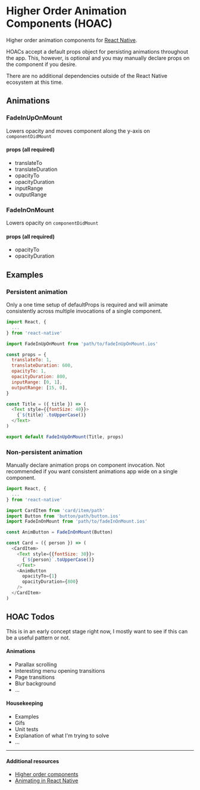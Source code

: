 # Higher Order Animation Components (HOAC)
Higher order animation components for [React Native](https://github.com/facebook/react-native).

HOACs accept a default props object for persisting animations throughout the app. This, however, is optional and you may manually declare props on the component if you desire.

There are no additional dependencies outside of the React Native ecosystem at this time.

## Animations

### FadeInUpOnMount
Lowers opacity and moves component along the y-axis on `componentDidMount`

#### props (all required)
* translateTo
* translateDuration
* opacityTo
* opacityDuration
* inputRange
* outputRange

### FadeInOnMount
Lowers opacity on `componentDidMount`

#### props (all required)
* opacityTo
* opacityDuration

## Examples

### Persistent animation
Only a one time setup of defaultProps is required and will animate consistently across multiple invocations of a single component.

```javascript
import React, {
  ...
} from 'react-native'

import FadeInUpOnMount from 'path/to/fadeInUpOnMount.ios'

const props = {
  translateTo: 1,
  translateDuration: 600,
  opacityTo: 1,
  opacityDuration: 800,
  inputRange: [0, 1],
  outputRange: [15, 0],
}

const Title = ({ title }) => (
  <Text style={{fontSize: 40}}>
    {`${title}`.toUpperCase()}
  </Text>
)

export default FadeInUpOnMount(Title, props)
```

### Non-persistent animation
Manually declare animation props on component invocation. Not recommended if you want consistent animations app wide on a single component.

```javascript
import React, {
  ...
} from 'react-native'

import CardItem from 'card/item/path'
import Button from 'button/path/button.ios'
import FadeInOnMount from 'path/to/fadeInOnMount.ios'

const AnimButton = FadeInOnMount(Button)

const Card = ({ person }) => (
  <CardItem>
    <Text style={{fontSize: 30}}>
      {`${person}`.toUpperCase()}
    </Text>
    <AnimButton
      opacityTo={1}
      opacityDuration={800}
    />
  </CardItem>
)
```

## HOAC Todos

This is in an early concept stage right now, I mostly want to see if this can be a useful pattern or not.

#### Animations
* Parallax scrolling
* Interesting menu opening transitions
* Page transitions
* Blur background
* ...

#### Housekeeping
* Examples
* Gifs
* Unit tests
* Explanation of what I'm trying to solve
* ...

***

#### Additional resources
* [Higher order components](http://natpryce.com/articles/000814.html)
* [Animating in React Native](http://browniefed.com/react-native-animation-book/INTERNALS.html)
